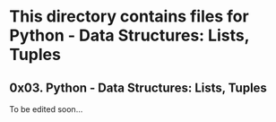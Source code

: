 # This directory contains files for Python - Data Structures: Lists, Tuples

## 0x03. Python - Data Structures: Lists, Tuples

To be edited soon...

